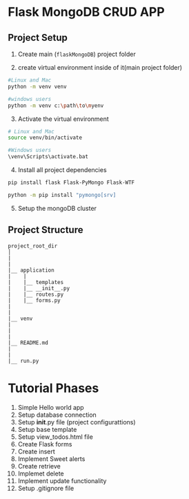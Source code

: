 # Flask MongoDB CRUD APP

## Project Setup

1. Create main (`flaskMongoDB`) project folder

2. create virtual environment inside of it(main project folder)

```bash
#Linux and Mac
python -m venv venv

#windows users
python -m venv c:\path\to\myenv
```

3. Activate the virtual environment

```bash
# Linux and Mac
source venv/bin/activate

#Windows users
\venv\Scripts\activate.bat
```

4. Install all project dependencies

```bash
pip install flask Flask-PyMongo Flask-WTF

python -m pip install "pymongo[srv]
```

5. Setup the mongoDB cluster

## Project Structure

```
project_root_dir
│
|
|
|__ application
|    |
|    |__ templates
|    |__ __init__.py
|    |__ routes.py
|    |__ forms.py
|
|
|__ venv
|
|
|
|__ README.md
|
|
|__ run.py
```

# Tutorial Phases

1. Simple Hello world app
2. Setup database connection
3. Setup __init__.py file (project configurattions)
4. Setup base template
5. Setup view_todos.html file
6. Create Flask forms
7. Create insert
8. Implement Sweet alerts
9. Create retrieve
10. Implemet delete
11. Implement update functionality
12. Setup .gitignore file
